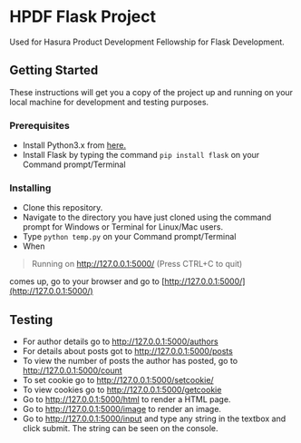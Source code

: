 # HPDF Flask Project
Used for Hasura Product Development Fellowship for Flask Development.

## Getting Started
These instructions will get you a copy of the project up and running on your local machine for development and testing purposes.

### Prerequisites
* Install Python3.x from [here.](www.python.org)
* Install Flask by typing the command `pip install flask` on your Command prompt/Terminal

### Installing
* Clone this repository.
* Navigate to the directory you have just cloned using the command prompt for Windows or Terminal for Linux/Mac users.
* Type `python temp.py` on your Command prompt/Terminal
* When 
> Running on http://127.0.0.1:5000/ (Press CTRL+C to quit)

comes up, go to your browser and go to [http://127.0.0.1:5000/](http://127.0.0.1:5000/)

## Testing
* For author details go to http://127.0.0.1:5000/authors
* For details about posts got to http://127.0.0.1:5000/posts
* To view the number of posts the author has posted, go to http://127.0.0.1:5000/count
* To set cookie go to http://127.0.0.1:5000/setcookie/<yourname>
* To view cookies go to http://127.0.0.1:5000/getcookie
* Go to http://127.0.0.1:5000/html to render a HTML page.
* Go to http://127.0.0.1:5000/image to render an image.
* Go to http://127.0.0.1:5000/input and type any string in the textbox and click submit. The string can be seen on the console. 
